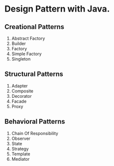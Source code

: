 # Design Pattern with Java.

## Creational Patterns
1. Abstract Factory
2. Builder
3. Factory
4. Simple Factory
5. Singleton

## Structural Patterns
1. Adapter
2. Composite
3. Decorator
4. Facade
5. Proxy

## Behavioral Patterns
1. Chain Of Responsibility
2. Observer
3. State
4. Strategy
5. Template
6. Mediator
